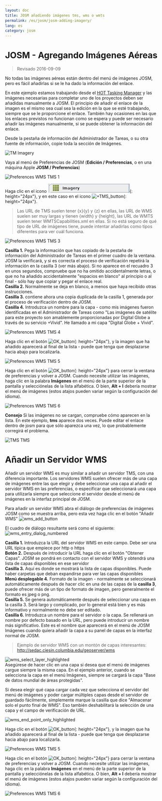 ```yaml
---
layout: doc
title: JOSM añadiendo imágenes tms, wms o wmts
permalink: /es/josm/josm-adding-imagery/
lang: es
category: josm
---
```


JOSM - Agregando Imágenes Aéreas
================

> Revisado 2016-09-09  

No todas las imágenes aéreas están dentro del menú de imágenes JOSM, pero es fácil añadirlas si se le ha dado la información del enlace.  

En este ejemplo estamos trabajando desde el [HOT Tasking Manager](http://tasks.hotosm.org/) y las imágenes necesarias para completar uno de los proyectos deben ser añadidas manualmente a JOSM. El principio de añadir el enlace de la imagen es el mismo sea cual sea la edición en la que se esté trabajando, siempre que se le proporcione el enlace. También hay ocasiones en las que los enlaces previstos no funcionan como se espera y puede ser necesario añadir las imágenes manualmente, si se puede obtener la información del enlace.  

Desde la pestaña de información del Administrador de Tareas, o su otra fuente de información, copie toda la sección de Imágenes.  

![TM Imagery][]

Vaya al menú de Preferencias de JOSM (**Edición / Preferencias**, o en una máquina Apple **JOSM / Preferencias**)  

![Preferences WMS TMS 1][]

Haga clic en el icono ![WMS_TMS_button][]{: height="24px"}, y en este caso en el icono ![+TMS_button][]{: height="24px"}.  

> Las URL de TMS suelen tener {x}{y} y {z} en ellas, las URL de WMS suelen ser muy largas y tienen {width} y {height}, las URL de WMTS suelen tener WMTSCapabilities.xml en ellas. Si no está seguro de qué tipo de URL de imágenes tiene, puede intentar añadirlas como tipos diferentes para ver cuál funciona.  

![Preferences WMS TMS 3][]

**Casilla 1.** Pega la información que has copiado de la pestaña de información del Administrador de Tareas en el primer cuadro de la ventana. JOSM la verificará, y si es correcta el proceso de verificación repetirá la información en la casilla 3 (ver más abajo). Si no aparece en el recuadro 3 en unos segundos, compruebe que no ha omitido accidentalmente letras, o que no ha añadido accidentalmente "espacios en blanco" al principio o al final - sólo hay que copiar y pegar el enlace real.  
**Casilla 2.** Normalmente se deja en blanco, a menos que haya recibido otras instrucciones.  
**Casilla 3.** contiene ahora una copia duplicada de la casilla 1, generada por el proceso de verificación dentro de JOSM.  
**Casilla 4.** Introduzca un nombre para la capa - como mis imágenes fueron identificadas en el Administrador de Tareas como "Las imágenes de satélite para este proyecto son amablemente proporcionadas por Digital Globe a través de su servicio +Vivid". He llamado a mi capa "Digital Globe + Vivid".  

![Preferences WMS TMS 4][]

Haga clic en el botón ![OK_button][]{: height="24px"}, y la imagen que ha añadido aparecerá al final de la lista - puede que tenga que desplazarse hacia abajo para localizarla.  

![Preferences WMS TMS 5][]

Haga clic en el botón ![OK_button][]{: height="24px"} para cerrar la ventana de preferencias y volver a JOSM. Cuando necesite utilizar las imágenes, haga clic en la palabra **Imágenes** en el menú de la parte superior de la pantalla y selecciónelas de la lista alfabética. O bien, **Alt + I** debería mostrar el menú de imágenes (estos atajos pueden variar según la configuración del idioma).  

![Preferences WMS TMS 6][]

**Consejo** Si las imágenes no se cargan, compruebe cómo aparecen en la lista. En este ejemplo, **tms** aparece dos veces. Puede editar el enlace dentro de josm para que sólo aparezca una vez, lo que probablemente corregirá el problema.

![TMS TMS][]

Añadir un Servidor WMS
===========

Añadir un servidor WMS es muy similar a añadir un servidor TMS, con una diferencia importante. Los servidores WMS suelen ofrecer más de una capa de imágenes entre las que elegir y debe seleccionar una capa al añadir el servidor WMS en las preferencias, o especificar que seleccionará una capa para utilizarla siempre que seleccione el servidor desde el menú de imágenes en la interfaz principal de JOSM.

Para añadir un servidor WMS abra el diálogo de preferencias de imágenes JOSM como se muestra arriba, pero esta vez haga clic en el botón "Añadir WMS" ![wms_add_button][]

El cuadro de diálogo resultante será como el siguiente:
![wms_entry_dialog_numbered][]

**Casilla 1.** Introduzca la URL del servidor WMS en este campo. Debe ser una URL típica que empiece por http o https  
**Botón 2.** Después de introducir la URL haga clic en el botón "Obtener Capas". JOSM se pondrá en contacto con el servidor WMS y obtendrá una lista de capas disponibles en ese servidor  
**Casilla 3.** Aquí es donde se mostrará la lista de capas disponibles. Puede haber carpetas que deban expandirse para ver las capas disponibles  
**Menú desplegable 4.** Formato de la imagen - normalmente se seleccionará automáticamente después de hacer clic en una de las capas de la **casilla 3**, puede ofrecer más de un tipo de formato de imagen, pero generalmente el formato es jpeg o png.  
**Casilla 5.** Se genera automáticamente después de seleccionar una capa en la casilla 3. Será largo y complicado, por lo general está bien y es más informativo y normalmente no debe ser editado.  
**Casilla 6.** Introduzca un nombre para el servidor o la capa. Se rellenará un nombre por defecto basado en la URL, pero puede introducir un nombre más significativo. Este es el nombre que aparecerá en el menú de JOSM Imágenes cuando quiera añadir la capa a su panel de capas en la interfaz normal de JOSM.  

> Ejemplo de servidor WMS con un montón de capas interesantes: http://sedac.ciesin.columbia.edu/geoserver/wms  

![wms_select_layer_highlighted][]  
Asegúrese de hacer clic en una capa si desea que el menú de imágenes cargue siempre la misma capa. En el ejemplo anterior, cuando se selecciona la capa en el menú Imágenes, siempre se cargará la capa "Base de datos mundial de áreas protegidas".

Si desea elegir qué capa cargar cada vez que selecciona el servidor del menú de imágenes y poder cargar múltiples capas desde el servidor de guardado fácilmente, simplemente marque la casilla que dice "Almacenar solo el punto final de WMS". Eso también deshabilitará la selección de una capa y el campo de verificación de URL. 

![wms_end_point_only_highlighted][]  

Haga clic en el botón ![OK_button][]{: height="24px"}, y la imagen que ha añadido aparecerá al final de la lista - puede que tenga que desplazarse hacia abajo para localizarla.  

![Preferences WMS TMS 5][]

Haga clic en el botón ![OK_button][]{: height="24px"} para cerrar la ventana de preferencias y volver a JOSM. Cuando necesite utilizar las imágenes, haga clic en la palabra **Imágenes** en el menú de la parte superior de la pantalla y selecciónelas de la lista alfabética. O bien, **Alt + I** debería mostrar el menú de imágenes (estos atajos pueden variar según la configuración del idioma).  

![Preferences WMS TMS 6][]

[Preferences WMS TMS 1]: /images/josm/JOSM_TMS_1.png
[TM Imagery]: /images/josm/JOSM_TMS_2.png
[WMS_TMS_button]: /images/josm/josm_preferences-wms-tms.png
[+TMS_button]: /images/josm/+TMS.png
[OK_button]: /images/josm/josm_OK_button.png
[Preferences WMS TMS 3]: /images/josm/JOSM_TMS_3.png
[Preferences WMS TMS 4]: /images/josm/JOSM_TMS_4.png
[Preferences WMS TMS 5]: /images/josm/JOSM_TMS_5.png
[Preferences WMS TMS 6]: /images/josm/JOSM_TMS_6.png
[TMS TMS]: /images/josm/JOSM_TMS_TMS.png
[wms_add_button]: /images/josm/wms_add_button.jpg
[wms_select_layer_highlight]: /images/josm/wms_select_layer_highlight.jpg
[wms_entry_dialog_numbered]: /images/josm/wms_entry_dialog_numbered.jpg
[wms_end_point_only_highlighted]: /images/josm/wms_end_point_only_highlighted.jpg
[wms_select_layer_highlighted]: /images/josm/wms_select_layer_highlighted.jpg
